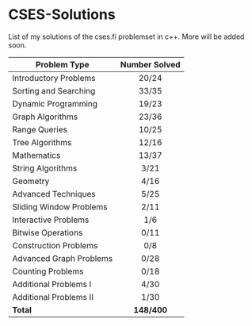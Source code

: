 # CSES-Solutions

List of my solutions of the cses.fi problemset in c++. More will be added soon.

| Problem Type            | Number Solved |
| ----------------------- | :-----------: |
| Introductory Problems   |     20/24     |
| Sorting and Searching   |     33/35     |
| Dynamic Programming     |     19/23     |
| Graph Algorithms        |     23/36     |
| Range Queries           |     10/25     |
| Tree Algorithms         |     12/16     |
| Mathematics             |     13/37     |
| String Algorithms       |     3/21      |
| Geometry                |     4/16      |
| Advanced Techniques     |     5/25      |
| Sliding Window Problems |     2/11      |
| Interactive Problems    |      1/6      |
| Bitwise Operations      |     0/11      |
| Construction Problems   |      0/8      |
| Advanced Graph Problems |     0/28      |
| Counting Problems       |     0/18      |
| Additional Problems I   |     4/30      |
| Additional Problems II  |     1/30      |
| **Total**               |  **148/400**  |
